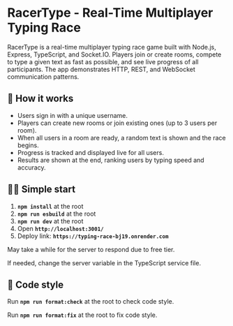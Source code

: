 # RacerType - Real-Time Multiplayer Typing Race

RacerType is a real-time multiplayer typing race game built with Node.js, Express, TypeScript, and Socket.IO. Players join or create rooms, compete to type a given text as fast as possible, and see live progress of all participants. The app demonstrates HTTP, REST, and WebSocket communication patterns.

## 🚦 How it works

- Users sign in with a unique username.
- Players can create new rooms or join existing ones (up to 3 users per room).
- When all users in a room are ready, a random text is shown and the race begins.
- Progress is tracked and displayed live for all users.
- Results are shown at the end, ranking users by typing speed and accuracy.

## 🏃‍♂️ Simple start

1. **`npm install`** at the root
2. **`npm run esbuild`** at the root
3. **`npm run dev`** at the root
4. Open **`http://localhost:3001/`**
5. Deploy link: **`https://typing-race-bj19.onrender.com`**

May take a while for the server to respond due to free tier.

If needed, change the server variable in the TypeScript service file.

## 🧹 Code style

Run **`npm run format:check`** at the root to check code style.

Run **`npm run format:fix`** at the root to fix code style.

